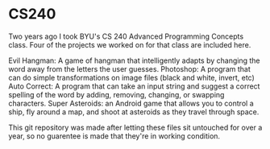 # CS240
Two years ago I took BYU's CS 240 Advanced Programming Concepts class. Four of the projects we worked on for that class are included here.

Evil Hangman: A game of hangman that intelligently adapts by changing the word away from the letters the user guesses.
Photoshop: A program that can do simple transformations on image files (black and white, invert, etc)
Auto Correct: A program that can take an input string and suggest a correct spelling of the word by adding, removing, changing, or swapping characters.
Super Asteroids: an Android game that allows you to control a ship, fly around a map, and shoot at asteroids as they travel through space.

This git repository was made after letting these files sit untouched for over a year, so no guarentee is made that they're in working condition.

